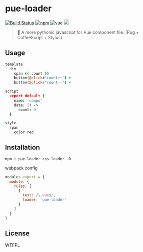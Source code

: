 # pue-loader

[![Build Status](https://img.shields.io/travis/QingWei-Li/pue-loader.svg?style=flat-square)](https://travis-ci.org/QingWei-Li/pue-loader)
[![npm](https://img.shields.io/npm/v/pue-loader.svg?style=flat-square)](https://www.npmjs.com/package/pue-loader)
![vue](https://img.shields.io/badge/vue-2.x-4fc08d.svg?colorA=2c3e50&style=flat-square)
[![](https://img.shields.io/badge/%24-donate-green.svg?style=flat-square)](https://github.com/QingWei-Li/donate)

> 🐍 A more pythonic javascript for Vue component file. (Pug + CoffeeScript + Stylus)


## Usage

```coffee
template
  div
    span {{ count }}
    button(@click="count++") +
    button(@click="count--") -

script
  export default {
    name: 'compo'
    data: () ->
      count: 0
  }

style
  span
    color red
```

## Installation
```shell
npm i pue-loader css-loader -D
```

webpack config

```javascript
modules.export = {
  module: {
    rules: [
      {
        test: /\.vue$/,
        loader: 'pue-loader'
      }
    ]
  }
}
```

## License
WTFPL
